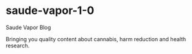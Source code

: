 # saude-vapor-1-0

Saude Vapor Blog

Bringing you quality content about cannabis, harm reduction and health research.
